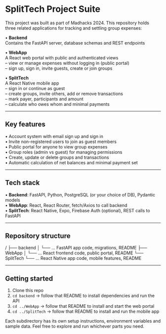 

# SplitTech Project Suite
This project was built as part of Madhacks 2024.
This repository holds three related applications for tracking and settling group expenses:

• **Backend**  
  Contains the FastAPI server, database schemas and REST endpoints

• **WebApp**  
  A React web portal with public and authenticated views  
  – view or manage expenses without logging in (public portal)  
  – sign up, sign in, invite guests, create or join groups  

• **SplitTech**  
  A React Native mobile app  
  – sign in or continue as guest  
  – create groups, invite others, add or remove transactions  
  – mark payer, participants and amount  
  – calculate who owes whom and minimal payments  

---

## Key features

• Account system with email sign up and sign in  
• Invite non-registered users to join as guest members  
• Public portal for anyone to view group expenses  
• Group roles (admin vs guest) for managing permissions  
• Create, update or delete groups and transactions  
• Automatic calculation of net balances and minimal payment set  

---

## Tech stack

• **Backend**: FastAPI, Python, PostgreSQL (or your choice of DB), Pydantic models  
• **WebApp**: React, React Router, fetch/Axios to call backend  
• **SplitTech**: React Native, Expo, Firebase Auth (optional), REST calls to FastAPI  

---

## Repository structure

/
├── backend
│ └── … FastAPI app code, migrations, README
├── WebApp
│ └── … React frontend code, public portal, README
└── SplitTech
└── … React Native app code, mobile features, README


---

## Getting started

1. Clone this repo  
2. `cd backend` → follow that README to install dependencies and run the API  
3. `cd ../WebApp` → follow that README to install and start the web portal  
4. `cd ../SplitTech` → follow that README to install and run the mobile app  

Each subdirectory has its own setup instructions, environment variables and sample data. Feel free to explore and run whichever parts you need.
